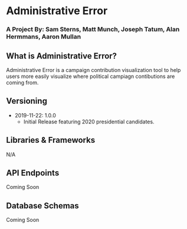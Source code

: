 # Administrative Error

### A Project By: **Sam Sterns, Matt Munch, Joseph Tatum, Alan Hermmans, Aaron Mullan**


## What is Administrative Error?

Administrative Error is a campaign contribution visualization tool to help users more easily visualize where political campiagn contibutions are coming from.

## Versioning

 - 2019-11-22: 1.0.0
     - Initial Release featuring 2020 presidential candidates.

## Libraries & Frameworks

N/A

## API Endpoints

Coming Soon

## Database Schemas

Coming Soon